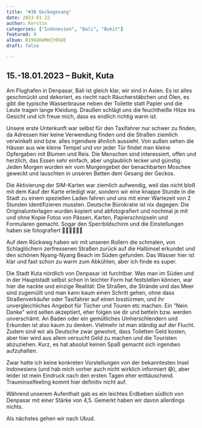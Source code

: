 ```yaml
---
title: "#38 Geckogesang"
date: 2023-01-22
author: Kerstin
categories: ["Indonesien", "Bali", "Bukit"]
featured: 9
album: B19GQOeMmIY8S6E
draft: false

---
```


## 15.-18.01.2023 – Bukit, Kuta

Am Flughafen in Denpasar, Bali ist gleich klar, wir sind in Asien. Es ist alles geschmückt und dekoriert, es riecht nach Räucherstäbchen und Ölen, es gibt die typische Wasserbrause neben der Toilette statt Papier und die Leute tragen lange Kleidung. Draußen schlägt uns die feuchtheiße Hitze ins Gesicht und ich freue mich, dass es endlich richtig warm ist.

Unsere erste Unterkunft war selbst für den Taxifahrer nur schwer zu finden, da Adressen hier keine Verwendung finden und die Straßen ziemlich verwinkelt sind bzw. alles irgendwie ähnlich aussieht. Von außen sehen die Häuser aus wie kleine Tempel und vor jeder Tür findet man kleine Opfergaben mit Blumen und Reis. Die Menschen sind interessiert, offen und herzlich, das Essen sehr einfach, aber unglaublich lecker und günstig. Jeden Morgen wurden wir vom Morgengebet der benachbarten Moschee geweckt und lauschten in unseren Betten dem Gesang der Geckos.

Die Aktivierung der SIM-Karten war ziemlich aufwendig, weil das nicht bloß mit dem Kauf der Karte erledigt war, sondern wir eine knappe Stunde in die Stadt zu einem speziellen Laden fahren und uns mit einer Wartezeit von 2 Stunden identifizieren mussten. Deutsche Bürokratie ist nix dagegen: Die Originalunterlagen wurden kopiert und abfotografiert und nochmal je mit und ohne Kopie Fotos von Pässen, Karten, Papierschnipseln und Formularen gemacht. Sogar den Sperrbildschirm und die Einstellungen haben sie fotografiert 🤷🏻‍♀️🤦🏻‍♀️ 

Auf dem Rückweg haben wir mit unseren Rollern die schmalen, von Schlaglöchern zerfressenen Straßen zurück auf die Halbinsel erkundet und den schönen Nyang-Nyang Beach im Süden gefunden. Das Wasser hier ist klar und fast schon zu warm zum Abkühlen, aber ich finde es super. 

Die Stadt Kuta nördlich von Denpasar ist furchtbar. Was man im Süden und in der Hauptstadt selbst schon in leichter Form hat feststellen können, war hier die nackte und einzige Realität: 
Die Straßen, die Strände und das Meer sind zugemüllt und man kann kaum einen Schritt gehen, ohne dass Straßenverkäufer oder Taxifahrer auf einen losstürmen, und ihr unvergleichliches Angebot für Tücher und Touren etc machen. Ein "Nein Danke" wird selten akzeptiert, eher folgen sie dir und betteln bzw. werden unverschämt. An Baden oder ein gemütliches Umherschlendern und Erkunden ist also kaum zu denken. Vielmehr ist man ständig auf der Flucht. Zudem sind wir als Deutsche zwar gewohnt, dass Toiletten Geld kosten, aber hier wird aus allem versucht Geld zu machen und die Touristen abzuziehen. Kurz, es hat absolut keinen Spaß gemacht sich irgendwo aufzuhalten. 

Zwar hatte ich keine konkreten Vorstellungen von der bekanntesten Insel Indonesiens (und hab mich vorher auch nicht wirklich informiert 😅), aber leider ist mein Eindruck nach den ersten Tagen eher enttäuschend. Trauminselfeeling kommt hier definitiv nicht auf.

Während unserem Aufenthalt gab es ein leichtes Erdbeben südlich von Denpasar mit einer Stärke von 4,5. Gemerkt haben wir davon allerdings nichts.

Als nächstes gehen wir nach Ubud.